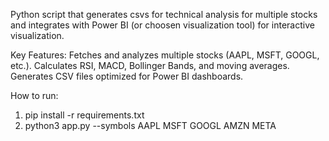 Python script that generates csvs for technical analysis for multiple stocks and integrates with Power BI (or choosen visualization tool) for interactive visualization. 

Key Features:
Fetches and analyzes multiple stocks (AAPL, MSFT, GOOGL, etc.).
Calculates RSI, MACD, Bollinger Bands, and moving averages.
Generates CSV files optimized for Power BI dashboards.

How to run:
1. pip install -r requirements.txt
2. python3 app.py --symbols AAPL MSFT GOOGL AMZN META

